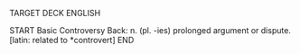TARGET DECK
ENGLISH

START
Basic
Controversy
Back: n. (pl. -ies) prolonged argument or dispute. [latin: related to *controvert]
END
